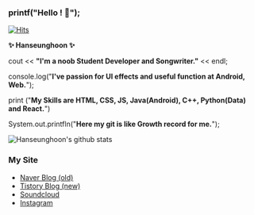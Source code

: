 ### printf("Hello ! 👋"); 

[![Hits](https://hits.seeyoufarm.com/api/count/incr/badge.svg?url=https%3A%2F%2Fgithub.com%2FHanseunghoon&count_bg=%23475DE0&title_bg=%23000000&icon=&icon_color=%23E7E7E7&title=Hits&edge_flat=false)](https://hits.seeyoufarm.com)

**✨ Hanseunghoon ✨**

cout << **"I'm a noob Student Developer and Songwriter."** << endl;

console.log("**I've passion for UI effects and useful function at Android, Web.**");

print ("**My Skills are HTML, CSS, JS, Java(Android), C++, Python(Data) and React.**")

System.out.printfln("**Here my git is like Growth record for me.**");

![Hanseunghoon's github stats](https://github-readme-stats.vercel.app/api?username=Hanseunghoon&show_icons=true)

### My Site

- [Naver Blog (old)](http://blog.naver.com/3246902)
- [Tistory Blog (new)](https://1coding.tistory.com/)
- [Soundcloud](https://soundcloud.com/hankyulhoon)
- [Instagram](https://www.instagram.com/hankyul20)

